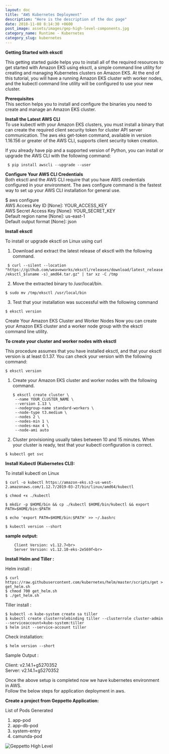 ```yaml
---
layout: doc
title: "AWS Kubernetes Deployment"
description: "Here is the description of the doc page"
date: 2018-11-08 8:14:30 +0600
post_image: assets/images/gep-high-level-components.jpg
category_name: Runtime - Kubernetes
category_slug: kubernetes
---
```


<b>Getting Started with eksctl</b><br>

This getting started guide helps you to install all of the required resources to get started with Amazon EKS using eksctl, a simple command line utility for creating and managing Kubernetes clusters on Amazon EKS. At the end of this tutorial, you will have a running Amazon EKS cluster with worker nodes, and the kubectl command line utility will be configured to use your new cluster.

<b>Prerequisites</b><br>
This section helps you to install and configure the binaries you need to create and manage an Amazon EKS cluster.

<b>Install the Latest AWS CLI</b><br>
To use kubectl with your Amazon EKS clusters, you must install a binary that can create the required client security token for cluster API server communication. The aws eks get-token command, available in version 1.16.156 or greater of the AWS CLI, supports client security token creation.

If you already have pip and a supported version of Python, you can install or upgrade the AWS CLI with the following command:

``` $ pip install awscli --upgrade --user```

<b>Configure Your AWS CLI Credentials</b><br>
Both eksctl and the AWS CLI require that you have AWS credentials configured in your environment. The aws configure command is the fastest way to set up your AWS CLI installation for general use.

$ aws configure<br>
AWS Access Key ID [None]: YOUR_ACCESS_KEY<br>
AWS Secret Access Key [None]: YOUR_SECRET_KEY<br>
Default region name [None]: us-east-1<br>
Default output format [None]: json<br>

<b>Install eksctl</b>

To install or upgrade eksctl on Linux using curl

1. Download and extract the latest release of eksctl with the following command.

``` $ curl --silent --location "https://github.com/weaveworks/eksctl/releases/download/latest_release/eksctl_$(uname -s)_amd64.tar.gz" | tar xz -C /tmp```

2. Move the extracted binary to /usr/local/bin.

```$ sudo mv /tmp/eksctl /usr/local/bin```

3. Test that your installation was successful with the following command

```$ eksctl version```

Create Your Amazon EKS Cluster and Worker Nodes
Now you can create your Amazon EKS cluster and a worker node group with the eksctl command line utility.

<b>To create your cluster and worker nodes with eksctl</b>

This procedure assumes that you have installed eksctl, and that your eksctl version is at least 0.1.37. You can check your version with the following command:

```$ eksctl version```

1. Create your Amazon EKS cluster and worker nodes with the following command.

       $ eksctl create cluster \ 
        --name YOUR_CLUSTER_NAME \
        --version 1.13 \ 
        --nodegroup-name standard-workers \ 
        --node-type t3.medium \
        --nodes 2 \ 
        --nodes-min 1 \
        --nodes-max 4 \
        --node-ami auto

2. Cluster provisioning usually takes between 10 and 15 minutes. When your cluster is ready, test that your kubectl configuration is correct.

  ```$ kubectl get svc```

<b>Install Kubectl (Kubernetes CLI):</b>

To install kubectl on Linux

```$ curl -o kubectl https://amazon-eks.s3-us-west-2.amazonaws.com/1.12.7/2019-03-27/bin/linux/amd64/kubectl```

```$ chmod +x ./kubectl```

```$ mkdir -p $HOME/bin && cp ./kubectl $HOME/bin/kubectl && export PATH=$HOME/bin:$PATH```

```$ echo 'export PATH=$HOME/bin:$PATH' >> ~/.bashrc```

```$ kubectl version --short```

<b>sample output:</b><br>

        Client Version: v1.12.7<br>
        Server Version: v1.12.10-eks-2e569f<br>

<b>Install Helm and Tiller :</b>

Helm install :<br>

```$ curl https://raw.githubusercontent.com/kubernetes/helm/master/scripts/get > get_helm.sh``` <br>
```$ chmod 700 get_helm.sh```<br>
```$ ./get_helm.sh```<br>

Tiller install :<br>

```$ kubectl -n kube-system create sa tiller```<br>
```$ kubectl create clusterrolebinding tiller --clusterrole cluster-admin --serviceaccount=kube-system:tiller```<br>
```$ helm init --service-account tiller```<br>


Check installation:

```$ helm version --short```

Sample Output : 

  Client: v2.14.1+g5270352<br>
  Server: v2.14.1+g5270352<br>

Once the above setup is completed now we have kubernetes environment in AWS.<br>
Follow the below steps for application deployment in aws.


<b>Create a project from Geppetto Application:</b>

List of Pods Generated 

1. app-pod<br>
2. app-db-pod<br>
3. system-entry<br>
4. camunda-pod<br>

![Geppetto High Level](/assets/images/gep-high-level-components.jpg)
